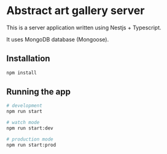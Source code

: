 # Abstract art gallery server

This is a server application written using Nestjs + Typescript.

It uses MongoDB database (Mongoose).

## Installation

```bash
npm install
```

## Running the app

```bash
# development
npm run start

# watch mode
npm run start:dev

# production mode
npm run start:prod
```
